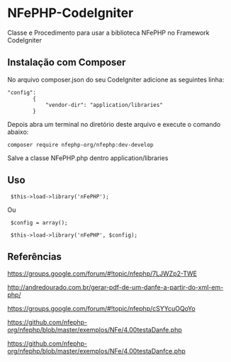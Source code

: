# NFePHP-CodeIgniter
Classe e Procedimento para usar a biblioteca NFePHP no Framework CodeIgniter
## Instalação com Composer
No arquivo composer.json do seu CodeIgniter adicione as seguintes linha:
```
"config":
        {
            "vendor-dir": "application/libraries"
        }
```

Depois abra um terminal no diretório deste arquivo e execute o comando abaixo:
```
composer require nfephp-org/nfephp:dev-develop
```
Salve a classe NFePHP.php dentro application/libraries

## Uso
```
 $this->load->library('nFePHP');
```
Ou
```
 $config = array();
 
 $this->load->library('nFePHP', $config);
```

## Referências
https://groups.google.com/forum/#!topic/nfephp/7LJWZp2-TWE


http://andredourado.com.br/gerar-pdf-de-um-danfe-a-partir-do-xml-em-php/

https://groups.google.com/forum/#!topic/nfephp/cSYYcuOQoYo

https://github.com/nfephp-org/nfephp/blob/master/exemplos/NFe/4.00testaDanfe.php

https://github.com/nfephp-org/nfephp/blob/master/exemplos/NFe/4.00testaDanfce.php

